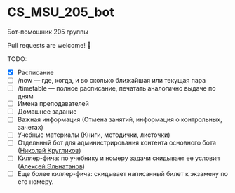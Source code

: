 # CS_MSU_205_bot
Бот-помощник 205 группы

Pull requests are welcome! 👾

TODO:

- [x] Расписание
- [ ] /now — где, когда, и во сколько ближайшая или текущая пара
- [ ] /timetable — полное расписание, печатать аналогично выдаче по дням
- [ ] Имена преподавателей
- [ ] Домашнее задание
- [ ] Важная информация (Отмена занятий, информация о контрольных, зачетах)
- [ ] Учебные материалы (Книги, методички, листочки)
- [ ] Отдельный бот для администрирования контента основного бота ([Николай Кругликов](https://github.com/nkruglikov))
- [ ] Киллер-фича: по учебнику и номеру задачи скидывает ее условия ([Алексей Эльнатанов](https://telegram.me/InvalidPointer))
- [ ] Еще более киллер-фича: скидывает написанный билет к экзамену по его номеру.
